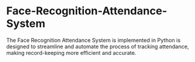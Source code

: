 # Face-Recognition-Attendance-System
The Face Recognition Attendance System is implemented in Python is designed to streamline and automate the process of tracking attendance, making record-keeping more efficient and accurate.
